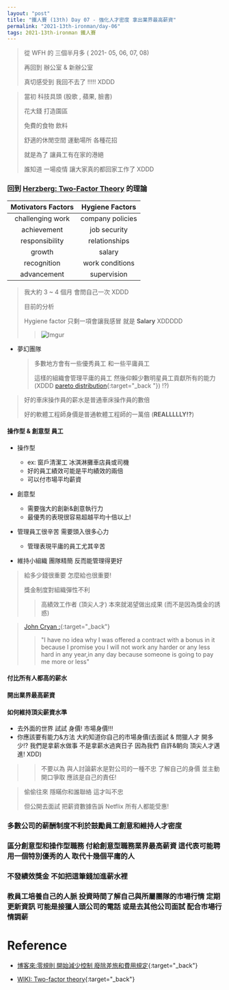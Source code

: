 ```yaml
---
layout: "post"
title: "鐵人賽 (13th) Day 07 - 強化人才密度 拿出業界最高薪資"
permalink: "2021-13th-ironman/day-06"
tags: 2021-13th-ironman 鐵人賽
---
```


> 從 WFH 的 三個半月多 ( 2021- 05, 06, 07, 08)
>
> 再回到 辦公室 & 新辦公室
>
> 真切感受到 我回不去了 !!!!! XDDD

> 當初 科技具頭 (股歌 , 蘋果, 臉書)
>
> 花大錢 打造園區
>
> 免費的食物 飲料
>
> 舒適的休閒空間 運動場所 各種花招
>
> 就是為了 讓員工有在家的港絕
>
> 誰知道 一場疫情 讓大家真的都回家工作了 XDDD

### 回到 [Herzberg: Two-Factor Theory](https://en.wikipedia.org/wiki/Two-factor_theory) 的理論

| Motivators Factors | Hygiene Factors  |
| :----------------: | :--------------: |
|  challenging work  | company policies |
|    achievement     |   job security   |
|   responsibility   |  relationships   |
|       growth       |      salary      |
|    recognition     | work conditions  |
|    advancement     |   supervision    |

> 我大約 3 ~ 4 個月 會問自己一次 XDDD
>
> 目前的分析
>
> Hygiene factor 只剩一項會讓我感冒 就是 **Salary** XDDDDD
>
> > ![Imgur](https://i.imgur.com/DE0RVC0.jpg)

- 夢幻團隊

  > 多數地方會有一些優秀員工 和一些平庸員工
  >
  > 這樣的組織會管理平庸的員工 然後仰賴少數明星員工貢獻所有的能力
  > (XDDD [pareto distribution](https://yuting3656.github.io/yutingblog//2020-12th-ironman/day-24){:target="\_back "}) !?)

> 好的車床操作員的薪水是普通車床操作員的數倍
>
> 好的軟體工程師身價是普通軟體工程師的一萬倍 (**REALLLLLY!?**)

#### 操作型 & 創意型 員工

- 操作型

  - ex: 窗戶清潔工 冰淇淋攤車店員或司機
  - 好的員工績效可能是平均績效的兩倍
  - 可以付市場平均薪資

- 創意型

  - 需要強大的創新&創意執行力
  - 最優秀的表現很容易超越平均十倍以上!

- 管理員工很辛苦 需要頭入很多心力

  - 管理表現平庸的員工尤其辛苦

- 維持小組織 團隊精簡 反而能管理得更好

> 給多少錢很重要 怎麼給也很重要!
>
> 獎金制度對組織彈性不利
>
> > 高績效工作者 (頂尖人才) 本來就渴望做出成果 (而不是因為獎金的誘惑)

> [John Cryan :](https://en.wikipedia.org/wiki/John_Cryan){:target="\_back"}
>
> > "I have no idea why I was offered a contract with a bonus in it because I promise you I will not work any harder or any less hard in any year,in any day because someone is going to pay me more or less"

#### 付比所有人都高的薪水

#### 開出業界最高薪資

#### 如何維持頂尖薪資水準

- 去外面的世界 試試 身價! 市場身價!!!
- 你應該要有能力&方法 大約知道你自己的市場身價(去面試 & 問獵人才 開多少!? 我們是拿薪水做事 不是拿薪水過爽日子 因為我們 自許&朝向 頂尖人才邁進! XDD)

> > 不要以為 與人討論薪水是對公司的一種不忠
> > 了解自己的身價 並主動開口爭取 應該是自己的責任!

> 偷偷往來 隱瞞你和誰聯絡 這才叫不忠
>
> 但公開去面試 把薪資數據告訴 Netflix 所有人都能受惠!

### 多數公司的薪酬制度不利於鼓勵員工創意和維持人才密度

### 區分創意型和操作型職務 付給創意型職務業界最高薪資 這代表可能聘用一個特別優秀的人 取代十幾個平庸的人

### 不發績效獎金 不如把這筆錢加進薪水裡

### 教員工培養自己的人脈 投資時間了解自己與所屬團隊的市場行情 定期更新資訊 可能是接獵人頭公司的電話 或是去其他公司面試 配合市場行情調薪

# Reference

- [博客來:零規則 開始減少控制 廢除差旅和費用規定](https://www.books.com.tw/products/0010873975?sloc=main){:target="\_back"}

- [WIKI: Two-factor theory](https://en.wikipedia.org/wiki/Two-factor_theory){:target="\_back"}
